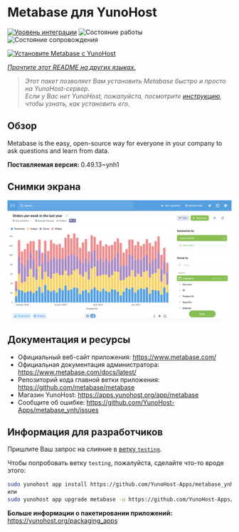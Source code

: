 <!--
Важно: этот README был автоматически сгенерирован <https://github.com/YunoHost/apps/tree/master/tools/readme_generator>
Он НЕ ДОЛЖЕН редактироваться вручную.
-->

# Metabase для YunoHost

[![Уровень интеграции](https://apps.yunohost.org/badge/integration/metabase)](https://ci-apps.yunohost.org/ci/apps/metabase/)
![Состояние работы](https://apps.yunohost.org/badge/state/metabase)
![Состояние сопровождения](https://apps.yunohost.org/badge/maintained/metabase)

[![Установите Metabase с YunoHost](https://install-app.yunohost.org/install-with-yunohost.svg)](https://install-app.yunohost.org/?app=metabase)

*[Прочтите этот README на других языках.](./ALL_README.md)*

> *Этот пакет позволяет Вам установить Metabase быстро и просто на YunoHost-сервер.*  
> *Если у Вас нет YunoHost, пожалуйста, посмотрите [инструкцию](https://yunohost.org/install), чтобы узнать, как установить его.*

## Обзор

Metabase is the easy, open-source way for everyone in your company to ask questions and learn from data.

**Поставляемая версия:** 0.49.13~ynh1

## Снимки экрана

![Снимок экрана Metabase](./doc/screenshots/metabase-product-screenshot.png)

## Документация и ресурсы

- Официальный веб-сайт приложения: <https://www.metabase.com/>
- Официальная документация администратора: <https://www.metabase.com/docs/latest/>
- Репозиторий кода главной ветки приложения: <https://github.com/metabase/metabase>
- Магазин YunoHost: <https://apps.yunohost.org/app/metabase>
- Сообщите об ошибке: <https://github.com/YunoHost-Apps/metabase_ynh/issues>

## Информация для разработчиков

Пришлите Ваш запрос на слияние в [ветку `testing`](https://github.com/YunoHost-Apps/metabase_ynh/tree/testing).

Чтобы попробовать ветку `testing`, пожалуйста, сделайте что-то вроде этого:

```bash
sudo yunohost app install https://github.com/YunoHost-Apps/metabase_ynh/tree/testing --debug
или
sudo yunohost app upgrade metabase -u https://github.com/YunoHost-Apps/metabase_ynh/tree/testing --debug
```

**Больше информации о пакетировании приложений:** <https://yunohost.org/packaging_apps>
